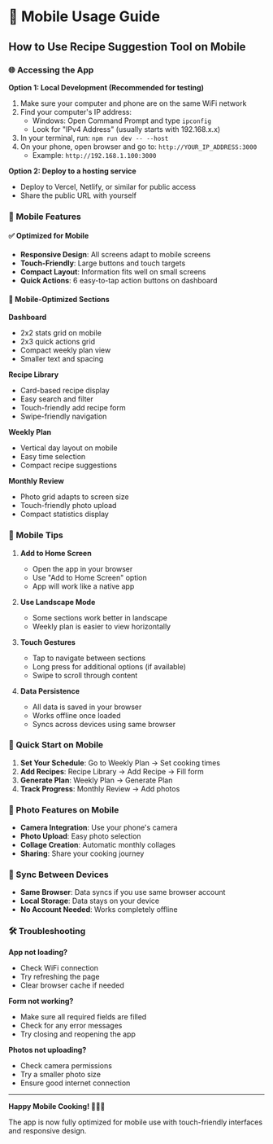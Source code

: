 # 📱 Mobile Usage Guide

## How to Use Recipe Suggestion Tool on Mobile

### 🌐 Accessing the App

**Option 1: Local Development (Recommended for testing)**
1. Make sure your computer and phone are on the same WiFi network
2. Find your computer's IP address:
   - Windows: Open Command Prompt and type `ipconfig`
   - Look for "IPv4 Address" (usually starts with 192.168.x.x)
3. In your terminal, run: `npm run dev -- --host`
4. On your phone, open browser and go to: `http://YOUR_IP_ADDRESS:3000`
   - Example: `http://192.168.1.100:3000`

**Option 2: Deploy to a hosting service**
- Deploy to Vercel, Netlify, or similar for public access
- Share the public URL with yourself

### 📱 Mobile Features

#### ✅ Optimized for Mobile
- **Responsive Design**: All screens adapt to mobile screens
- **Touch-Friendly**: Large buttons and touch targets
- **Compact Layout**: Information fits well on small screens
- **Quick Actions**: 6 easy-to-tap action buttons on dashboard

#### 🎯 Mobile-Optimized Sections

**Dashboard**
- 2x2 stats grid on mobile
- 2x3 quick actions grid
- Compact weekly plan view
- Smaller text and spacing

**Recipe Library**
- Card-based recipe display
- Easy search and filter
- Touch-friendly add recipe form
- Swipe-friendly navigation

**Weekly Plan**
- Vertical day layout on mobile
- Easy time selection
- Compact recipe suggestions

**Monthly Review**
- Photo grid adapts to screen size
- Touch-friendly photo upload
- Compact statistics display

### 🔧 Mobile Tips

1. **Add to Home Screen**
   - Open the app in your browser
   - Use "Add to Home Screen" option
   - App will work like a native app

2. **Use Landscape Mode**
   - Some sections work better in landscape
   - Weekly plan is easier to view horizontally

3. **Touch Gestures**
   - Tap to navigate between sections
   - Long press for additional options (if available)
   - Swipe to scroll through content

4. **Data Persistence**
   - All data is saved in your browser
   - Works offline once loaded
   - Syncs across devices using same browser

### 🚀 Quick Start on Mobile

1. **Set Your Schedule**: Go to Weekly Plan → Set cooking times
2. **Add Recipes**: Recipe Library → Add Recipe → Fill form
3. **Generate Plan**: Weekly Plan → Generate Plan
4. **Track Progress**: Monthly Review → Add photos

### 📸 Photo Features on Mobile

- **Camera Integration**: Use your phone's camera
- **Photo Upload**: Easy photo selection
- **Collage Creation**: Automatic monthly collages
- **Sharing**: Share your cooking journey

### 🔄 Sync Between Devices

- **Same Browser**: Data syncs if you use same browser account
- **Local Storage**: Data stays on your device
- **No Account Needed**: Works completely offline

### 🛠️ Troubleshooting

**App not loading?**
- Check WiFi connection
- Try refreshing the page
- Clear browser cache if needed

**Form not working?**
- Make sure all required fields are filled
- Check for any error messages
- Try closing and reopening the app

**Photos not uploading?**
- Check camera permissions
- Try a smaller photo size
- Ensure good internet connection

---

**Happy Mobile Cooking! 📱👨‍🍳**

The app is now fully optimized for mobile use with touch-friendly interfaces and responsive design. 